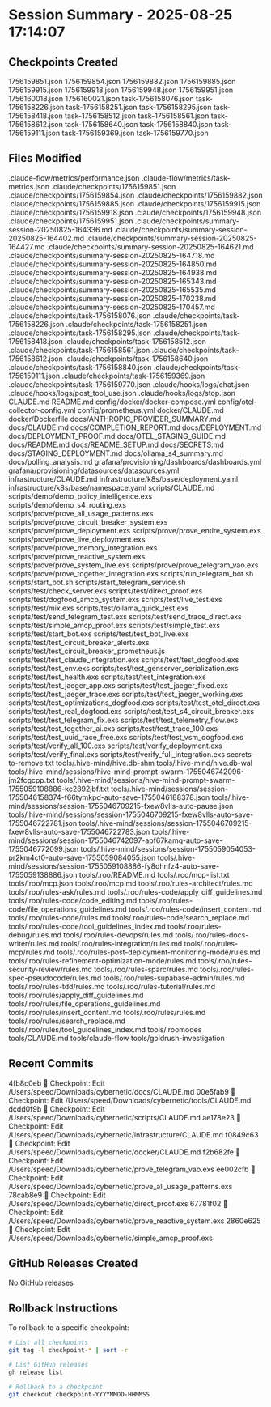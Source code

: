 # Session Summary - 2025-08-25 17:14:07

## Checkpoints Created
1756159851.json
1756159854.json
1756159882.json
1756159885.json
1756159915.json
1756159918.json
1756159948.json
1756159951.json
1756160018.json
1756160021.json
task-1756158076.json
task-1756158226.json
task-1756158251.json
task-1756158295.json
task-1756158418.json
task-1756158512.json
task-1756158561.json
task-1756158612.json
task-1756158640.json
task-1756158840.json
task-1756159111.json
task-1756159369.json
task-1756159770.json

## Files Modified
.claude-flow/metrics/performance.json
.claude-flow/metrics/task-metrics.json
.claude/checkpoints/1756159851.json
.claude/checkpoints/1756159854.json
.claude/checkpoints/1756159882.json
.claude/checkpoints/1756159885.json
.claude/checkpoints/1756159915.json
.claude/checkpoints/1756159918.json
.claude/checkpoints/1756159948.json
.claude/checkpoints/1756159951.json
.claude/checkpoints/summary-session-20250825-164336.md
.claude/checkpoints/summary-session-20250825-164402.md
.claude/checkpoints/summary-session-20250825-164427.md
.claude/checkpoints/summary-session-20250825-164621.md
.claude/checkpoints/summary-session-20250825-164718.md
.claude/checkpoints/summary-session-20250825-164850.md
.claude/checkpoints/summary-session-20250825-164938.md
.claude/checkpoints/summary-session-20250825-165343.md
.claude/checkpoints/summary-session-20250825-165535.md
.claude/checkpoints/summary-session-20250825-170238.md
.claude/checkpoints/summary-session-20250825-170457.md
.claude/checkpoints/task-1756158076.json
.claude/checkpoints/task-1756158226.json
.claude/checkpoints/task-1756158251.json
.claude/checkpoints/task-1756158295.json
.claude/checkpoints/task-1756158418.json
.claude/checkpoints/task-1756158512.json
.claude/checkpoints/task-1756158561.json
.claude/checkpoints/task-1756158612.json
.claude/checkpoints/task-1756158640.json
.claude/checkpoints/task-1756158840.json
.claude/checkpoints/task-1756159111.json
.claude/checkpoints/task-1756159369.json
.claude/checkpoints/task-1756159770.json
.claude/hooks/logs/chat.json
.claude/hooks/logs/post_tool_use.json
.claude/hooks/logs/stop.json
CLAUDE.md
README.md
config/docker/docker-compose.yml
config/otel-collector-config.yml
config/prometheus.yml
docker/CLAUDE.md
docker/Dockerfile
docs/ANTHROPIC_PROVIDER_SUMMARY.md
docs/CLAUDE.md
docs/COMPLETION_REPORT.md
docs/DEPLOYMENT.md
docs/DEPLOYMENT_PROOF.md
docs/OTEL_STAGING_GUIDE.md
docs/README.md
docs/README_SETUP.md
docs/SECRETS.md
docs/STAGING_DEPLOYMENT.md
docs/ollama_s4_summary.md
docs/polling_analysis.md
grafana/provisioning/dashboards/dashboards.yml
grafana/provisioning/datasources/datasources.yml
infrastructure/CLAUDE.md
infrastructure/k8s/base/deployment.yaml
infrastructure/k8s/base/namespace.yaml
scripts/CLAUDE.md
scripts/demo/demo_policy_intelligence.exs
scripts/demo/demo_s4_routing.exs
scripts/prove/prove_all_usage_patterns.exs
scripts/prove/prove_circuit_breaker_system.exs
scripts/prove/prove_deployment.exs
scripts/prove/prove_entire_system.exs
scripts/prove/prove_live_deployment.exs
scripts/prove/prove_memory_integration.exs
scripts/prove/prove_reactive_system.exs
scripts/prove/prove_system_live.exs
scripts/prove/prove_telegram_vao.exs
scripts/prove/prove_together_integration.exs
scripts/run_telegram_bot.sh
scripts/start_bot.sh
scripts/start_telegram_service.sh
scripts/test/check_server.exs
scripts/test/direct_proof.exs
scripts/test/dogfood_amcp_system.exs
scripts/test/live_test.exs
scripts/test/mix.exs
scripts/test/ollama_quick_test.exs
scripts/test/send_telegram_test.exs
scripts/test/send_trace_direct.exs
scripts/test/simple_amcp_proof.exs
scripts/test/simple_test.exs
scripts/test/start_bot.exs
scripts/test/test_bot_live.exs
scripts/test/test_circuit_breaker_alerts.exs
scripts/test/test_circuit_breaker_prometheus.js
scripts/test/test_claude_integration.exs
scripts/test/test_dogfood.exs
scripts/test/test_env.exs
scripts/test/test_genserver_serialization.exs
scripts/test/test_health.exs
scripts/test/test_integration.exs
scripts/test/test_jaeger_app.exs
scripts/test/test_jaeger_fixed.exs
scripts/test/test_jaeger_trace.exs
scripts/test/test_jaeger_working.exs
scripts/test/test_optimizations_dogfood.exs
scripts/test/test_otel_direct.exs
scripts/test/test_real_dogfood.exs
scripts/test/test_s4_circuit_breaker.exs
scripts/test/test_telegram_fix.exs
scripts/test/test_telemetry_flow.exs
scripts/test/test_together_ai.exs
scripts/test/test_trace_100.exs
scripts/test/test_uuid_race_free.exs
scripts/test/test_vsm_dogfood.exs
scripts/test/verify_all_100.exs
scripts/test/verify_deployment.exs
scripts/test/verify_final.exs
scripts/test/verify_full_integration.exs
secrets-to-remove.txt
tools/.hive-mind/hive.db-shm
tools/.hive-mind/hive.db-wal
tools/.hive-mind/sessions/hive-mind-prompt-swarm-1755046742096-jm2fcgcpp.txt
tools/.hive-mind/sessions/hive-mind-prompt-swarm-1755059108886-kc2892jbf.txt
tools/.hive-mind/sessions/session-1755046158374-f66tymkpd-auto-save-1755046188378.json
tools/.hive-mind/sessions/session-1755046709215-fxew8vlls-auto-pause.json
tools/.hive-mind/sessions/session-1755046709215-fxew8vlls-auto-save-1755046722781.json
tools/.hive-mind/sessions/session-1755046709215-fxew8vlls-auto-save-1755046722783.json
tools/.hive-mind/sessions/session-1755046742097-apf67kamq-auto-save-1755046772099.json
tools/.hive-mind/sessions/session-1755059054053-pr2km4ct0-auto-save-1755059084055.json
tools/.hive-mind/sessions/session-1755059108886-fy8dhnfz4-auto-save-1755059138886.json
tools/.roo/README.md
tools/.roo/mcp-list.txt
tools/.roo/mcp.json
tools/.roo/mcp.md
tools/.roo/rules-architect/rules.md
tools/.roo/rules-ask/rules.md
tools/.roo/rules-code/apply_diff_guidelines.md
tools/.roo/rules-code/code_editing.md
tools/.roo/rules-code/file_operations_guidelines.md
tools/.roo/rules-code/insert_content.md
tools/.roo/rules-code/rules.md
tools/.roo/rules-code/search_replace.md
tools/.roo/rules-code/tool_guidelines_index.md
tools/.roo/rules-debug/rules.md
tools/.roo/rules-devops/rules.md
tools/.roo/rules-docs-writer/rules.md
tools/.roo/rules-integration/rules.md
tools/.roo/rules-mcp/rules.md
tools/.roo/rules-post-deployment-monitoring-mode/rules.md
tools/.roo/rules-refinement-optimization-mode/rules.md
tools/.roo/rules-security-review/rules.md
tools/.roo/rules-sparc/rules.md
tools/.roo/rules-spec-pseudocode/rules.md
tools/.roo/rules-supabase-admin/rules.md
tools/.roo/rules-tdd/rules.md
tools/.roo/rules-tutorial/rules.md
tools/.roo/rules/apply_diff_guidelines.md
tools/.roo/rules/file_operations_guidelines.md
tools/.roo/rules/insert_content.md
tools/.roo/rules/rules.md
tools/.roo/rules/search_replace.md
tools/.roo/rules/tool_guidelines_index.md
tools/.roomodes
tools/CLAUDE.md
tools/claude-flow
tools/goldrush-investigation

## Recent Commits
4fb8c0eb 🔖 Checkpoint: Edit /Users/speed/Downloads/cybernetic/docs/CLAUDE.md
00e5fab9 🔖 Checkpoint: Edit /Users/speed/Downloads/cybernetic/tools/CLAUDE.md
dcdd0f9b 🔖 Checkpoint: Edit /Users/speed/Downloads/cybernetic/scripts/CLAUDE.md
ae178e23 🔖 Checkpoint: Edit /Users/speed/Downloads/cybernetic/infrastructure/CLAUDE.md
f0849c63 🔖 Checkpoint: Edit /Users/speed/Downloads/cybernetic/docker/CLAUDE.md
f2b682fe 🔖 Checkpoint: Edit /Users/speed/Downloads/cybernetic/prove_telegram_vao.exs
ee002cfb 🔖 Checkpoint: Edit /Users/speed/Downloads/cybernetic/prove_all_usage_patterns.exs
78cab8e9 🔖 Checkpoint: Edit /Users/speed/Downloads/cybernetic/direct_proof.exs
67781f02 🔖 Checkpoint: Edit /Users/speed/Downloads/cybernetic/prove_reactive_system.exs
2860e625 🔖 Checkpoint: Edit /Users/speed/Downloads/cybernetic/simple_amcp_proof.exs

## GitHub Releases Created
No GitHub releases

## Rollback Instructions
To rollback to a specific checkpoint:
```bash
# List all checkpoints
git tag -l checkpoint-* | sort -r

# List GitHub releases
gh release list

# Rollback to a checkpoint
git checkout checkpoint-YYYYMMDD-HHMMSS
```
